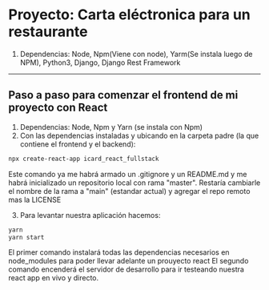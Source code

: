 # Proyecto: Carta eléctronica para un restaurante

1. Dependencias: Node, Npm(Viene con node), Yarm(Se instala luego de NPM), Python3, Django, Django Rest Framework

---

## Paso a paso para comenzar el frontend de mi proyecto con React

1. Dependencias: Node, Npm y Yarn (se instala con Npm)
2. Con las dependencias instaladas y ubicando en la carpeta padre (la que contiene el frontend y el backend):

```bash
npx create-react-app icard_react_fullstack
```

Este comando ya me habrá armado un .gitignore y un README.md y me habrá inicializado un repositorio local con rama "master". Restaría cambiarle el nombre de la rama a "main" (estandar actual) y agregar el repo remoto mas la LICENSE

3. Para levantar nuestra aplicación hacemos:

```bash
yarn
yarn start
```

El primer comando instalará todas las dependencias necesarios en node_modules para poder llevar adelante un prouyecto react
El segundo comando encenderá el servidor de desarrollo para ir testeando nuestra react app en vivo y directo.
